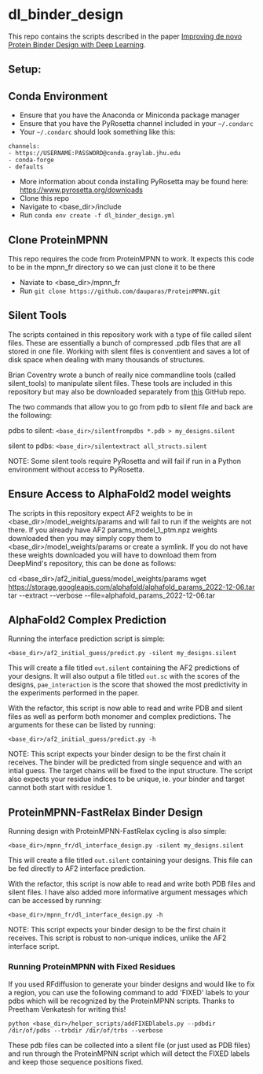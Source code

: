 # dl_binder_design

This repo contains the scripts described in the paper [Improving de novo Protein Binder Design with Deep Learning](https://www.nature.com/articles/s41467-023-38328-5).

## Setup:

## Conda Environment
- Ensure that you have the Anaconda or Miniconda package manager
- Ensure that you have the PyRosetta channel included in your `~/.condarc`
- Your `~/.condarc` should look something like this:
```
channels: 
- https://USERNAME:PASSWORD@conda.graylab.jhu.edu
- conda-forge
- defaults
```
- More information about conda installing PyRosetta may be found here: https://www.pyrosetta.org/downloads
- Clone this repo
- Navigate to <base_dir>/include
- Run `conda env create -f dl_binder_design.yml`

## Clone ProteinMPNN
This repo requires the code from ProteinMPNN to work. It expects this code to be in the mpnn_fr directory so we can just clone it to be there
- Naviate to <base_dir>/mpnn_fr
- Run `git clone https://github.com/dauparas/ProteinMPNN.git`

## Silent Tools
The scripts contained in this repository work with a type of file called silent files. These are essentially a bunch of compressed .pdb files that are all stored in one file. Working with silent files is conventient and saves a lot of disk space when dealing with many thousands of structures.

Brian Coventry wrote a bunch of really nice commandline tools (called silent_tools) to manipulate silent files. These tools are included in this repository but may also be downloaded separately from [this](https://github.com/bcov77/silent_tools) GitHub repo.

The two commands that allow you to go from pdb to silent file and back are the following:

pdbs to silent: `<base_dir>/silentfrompdbs *.pdb > my_designs.silent` 

silent to pdbs: `<base_dir>/silentextract all_structs.silent`

NOTE: Some silent tools require PyRosetta and will fail if run in a Python environment without access to PyRosetta.

## Ensure Access to AlphaFold2 model weights
The scripts in this repository expect AF2 weights to be in <base_dir>/model_weights/params and will fail to run if the weights are not there. If you already have AF2 params_model_1_ptm.npz weights downloaded then you may simply copy them to <base_dir>/model_weights/params or create a symlink. If you do not have these weights downloaded you will have to download them from DeepMind's repository, this can be done as follows:

cd <base_dir>/af2_initial_guess/model_weights/params
wget https://storage.googleapis.com/alphafold/alphafold_params_2022-12-06.tar
tar --extract --verbose --file=alphafold_params_2022-12-06.tar 

## AlphaFold2 Complex Prediction

Running the interface prediction script is simple:

```
<base_dir>/af2_initial_guess/predict.py -silent my_designs.silent
```

This will create a file titled `out.silent` containing the AF2 predictions of your designs. It will also output a file titled `out.sc` with the scores of the designs, `pae_interaction` is the score that showed the most predictivity in the experiments performed in the paper.

With the refactor, this script is now able to read and write PDB and silent files as well as perform both monomer and complex predictions. The arguments for these can be listed by running:

```
<base_dir>/af2_initial_guess/predict.py -h
```

NOTE: This script expects your binder design to be the first chain it receives. The binder will be predicted from single sequence and with an intial guess. The target chains will be fixed to the input structure. The script also expects your residue indices to be unique, ie. your binder and target cannot both start with residue 1.

## ProteinMPNN-FastRelax Binder Design

Running design with ProteinMPNN-FastRelax cycling is also simple:

```
<base_dir>/mpnn_fr/dl_interface_design.py -silent my_designs.silent
```

This will create a file titled `out.silent` containing your designs. This file can be fed directly to AF2 interface prediction.

With the refactor, this script is now able to read and write both PDB files and silent files. I have also added more informative argument messages which can be accessed by running:

```
<base_dir>/mpnn_fr/dl_interface_design.py -h
```

NOTE: This script expects your binder design to be the first chain it receives. This script is robust to non-unique indices, unlike the AF2 interface script.

### Running ProteinMPNN with Fixed Residues

If you used RFdiffusion to generate your binder designs and would like to fix a region, you can use the following command to add 'FIXED' labels to your pdbs which will be recognized by the ProteinMPNN scripts. Thanks to Preetham Venkatesh for writing this!

```
python <base_dir>/helper_scripts/addFIXEDlabels.py --pdbdir /dir/of/pdbs --trbdir /dir/of/trbs --verbose
```

These pdb files can be collected into a silent file (or just used as PDB files) and run through the ProteinMPNN script which will detect the FIXED labels and keep those sequence positions fixed.

